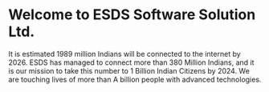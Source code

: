 # Welcome to ESDS Software Solution Ltd.

It is estimated 1989 million Indians will be connected to the internet by 2026. ESDS has managed to connect more than 380 Million Indians, and it is our mission to take this number to 1 Billion Indian Citizens by 2024. We are touching lives of more than A billion people with advanced technologies.
